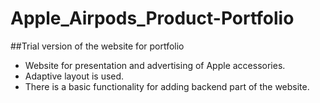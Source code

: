# Apple_Airpods_Product-Portfolio

##Trial version of the website for portfolio

- Website for presentation and advertising of Apple accessories.
- Adaptive layout is used.
- There is a basic functionality for adding backend part of the website.
